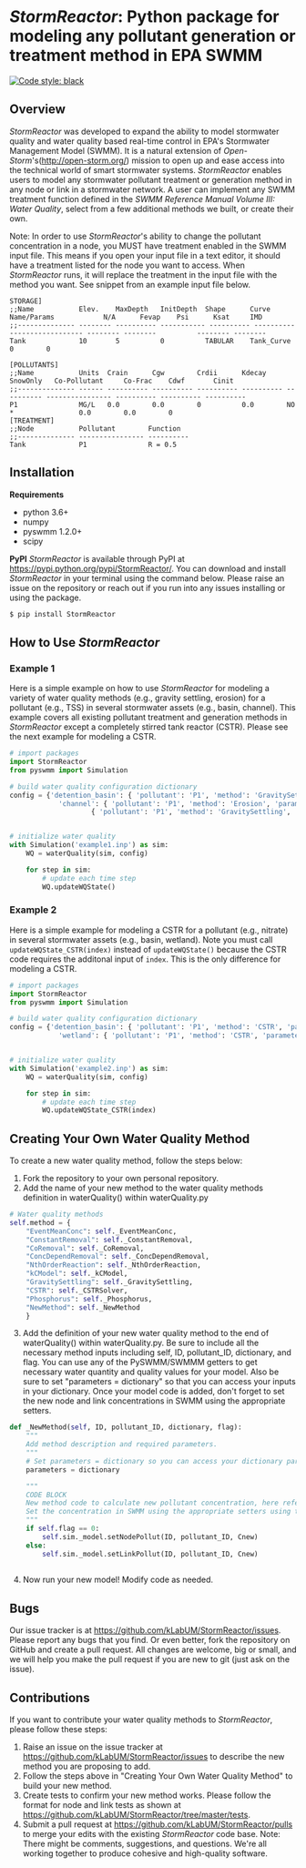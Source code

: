 # *StormReactor*: Python package for modeling any pollutant generation or treatment method in EPA SWMM
[![Code style: black](https://img.shields.io/badge/code%20style-black-000000.svg)](https://github.com/python/black)

## Overview 

*StormReactor* was developed to expand the ability to model stormwater quality and water quality based real-time control in EPA's Stormwater Management Model (SWMM). It is a natural extension of *Open-Storm*'s(http://open-storm.org/) mission to open up and ease access into the technical world of smart stormwater systems. *StormReactor* enables users to model any stormwater pollutant treatment or generation method in any node or link in a stormwater network. A user can implement any SWMM treatment function defined in the *SWMM Reference Manual Volume III: Water Quality*, select from a few additional methods we built, or create their own. 

Note: In order to use *StormReactor*'s ability to change the pollutant concentration in a node, you MUST have treatment enabled in the SWMM input file. This means if you open your input file in a text editor, it should have a treatment listed for the node you want to access. When *StormReactor* runs, it will replace the treatment in the input file with the method you want. See snippet from an example input file below.

```example1.inp
STORAGE]
;;Name           Elev.    MaxDepth   InitDepth  Shape      Curve Name/Params            N/A      Fevap    Psi      Ksat     IMD     
;;-------------- -------- ---------- ----------- ---------- ---------------------------- -------- --------          -------- --------
Tank             10       5          0          TABULAR    Tank_Curve                   0        0       

[POLLUTANTS]
;;Name           Units  Crain      Cgw        Crdii      Kdecay     SnowOnly   Co-Pollutant     Co-Frac    Cdwf       Cinit     
;;-------------- ------ ---------- ---------- ---------- ---------- ---------- ---------------- ---------- ---------- ----------
P1               MG/L   0.0        0.0        0          0.0        NO         *                0.0        0.0        0                     
[TREATMENT]
;;Node           Pollutant        Function  
;;-------------- ---------------- ----------
Tank             P1               R = 0.5
```


## Installation 

**Requirements**
- python 3.6+
- numpy
- pyswmm 1.2.0+
- scipy

**PyPI**
*StormReactor* is available through PyPI at https://pypi.python.org/pypi/StormReactor/. You can download and install *StormReactor* in your terminal using the command below. Please raise an issue on the repository or reach out if you run into any issues installing or using the package. 

```bash 
$ pip install StormReactor
```


## How to Use *StormReactor*

### Example 1

Here is a simple example on how to use *StormReactor* for modeling a variety of water quality methods (e.g., gravity settling, erosion) for a pollutant (e.g., TSS) in several stormwater assets (e.g., basin, channel). This example covers all existing pollutant treatment and generation methods in *StormReactor* except a completely stirred tank reactor (CSTR). Please see the next example for modeling a CSTR.

```python 
# import packages
import StormReactor
from pyswmm import Simulation

# build water quality configuration dictionary
config = {'detention_basin': { 'pollutant': 'P1', 'method': 'GravitySettling', 'parameters': {'k': 0.0005, 'C_s': 21.0}},\
			'channel': { 'pollutant': 'P1', 'method': 'Erosion', 'parameters': {'w': 10.0, 'So': 0.037, 'Ss': 1.6, 'd50': 0.04}},\
					{ 'pollutant': 'P1', 'method': 'GravitySettling', 'parameters': {'k': 0.0005, 'C_s': 21.0}}}


# initialize water quality
with Simulation('example1.inp') as sim:
	WQ = waterQuality(sim, config)

	for step in sim:
		# update each time step
		WQ.updateWQState()
```

### Example 2

Here is a simple example for modeling a CSTR for a pollutant (e.g., nitrate) in several stormwater assets (e.g., basin, wetland). Note you must call `updateWQState_CSTR(index)` instead of `updateWQState()` because the CSTR code requires the additonal input of `index`. This is the only difference for modeling a CSTR.

```python 
# import packages
import StormReactor
from pyswmm import Simulation

# build water quality configuration dictionary
config = {'detention_basin': { 'pollutant': 'P1', 'method': 'CSTR', 'parameters': {'k': -0.0005, 'n': 1.0, 'Co': 10.0}},\
			'wetland': { 'pollutant': 'P1', 'method': 'CSTR', 'parameters': {'k': -0.000089, 'n': 3.0, 'Co': 10.0}}}


# initialize water quality
with Simulation('example2.inp') as sim:
	WQ = waterQuality(sim, config)

	for step in sim:
		# update each time step
		WQ.updateWQState_CSTR(index)

```


## Creating Your Own Water Quality Method

To create a new water quality method, follow the steps below:
1. Fork the repository to your own personal repository.
2. Add the name of your new method to the water quality methods definition in waterQuality() within waterQuality.py
```python 
# Water quality methods
self.method = {
    "EventMeanConc": self._EventMeanConc,
    "ConstantRemoval": self._ConstantRemoval,
    "CoRemoval": self._CoRemoval,
    "ConcDependRemoval": self._ConcDependRemoval,
    "NthOrderReaction": self._NthOrderReaction,
    "kCModel": self._kCModel,
    "GravitySettling": self._GravitySettling,
    "CSTR": self._CSTRSolver,
    "Phosphorus": self._Phosphorus,
    "NewMethod": self._NewMethod
    }
```
3. Add the definition of your new water quality method to the end of waterQuality() within waterQuality.py. Be sure to include all the necessary method inputs including self, ID, pollutant_ID, dictionary, and flag. You can use any of the PySWMM/SWMMM getters to get necessary water quantity and quality values for your model. Also be sure to set "parameters = dictionary" so that you can access your inputs in your dictionary. Once your model code is added, don't forget to set the new node and link concentrations in SWMM using the appropriate setters.
```python 
def _NewMethod(self, ID, pollutant_ID, dictionary, flag):
	"""
	Add method description and required parameters.
	"""
	# Set parameters = dictionary so you can access your dictionary parameters.
	parameters = dictionary

	"""
	CODE BLOCK
	New method code to calculate new pollutant concentration, here referred to as Cnew.
	Set the concentration in SWMM using the appropriate setters using the flag feature.
	"""
	if self.flag == 0:
		self.sim._model.setNodePollut(ID, pollutant_ID, Cnew)
	else:
		self.sim._model.setLinkPollut(ID, pollutant_ID, Cnew)
	
```
4. Now run your new model! Modify code as needed.


## Bugs

Our issue tracker is at https://github.com/kLabUM/StormReactor/issues. Please report any bugs that you find. Or even better, fork the repository on GitHub and create a pull request. All changes are welcome, big or small, and we will help you make the pull request if you are new to git (just ask on the issue).


## Contributions

If you want to contribute your water quality methods to *StormReactor*, please follow these steps:
1. Raise an issue on the issue tracker at https://github.com/kLabUM/StormReactor/issues to describe the new method you are proposing to add. 
2. Follow the steps above in "Creating Your Own Water Quality Method" to build your new method. 
3. Create tests to confirm your new method works. Please follow the format for node and link tests as shown at https://github.com/kLabUM/StormReactor/tree/master/tests. 
4. Submit a pull request at https://github.com/kLabUM/StormReactor/pulls to merge your edits with the existing *StormReactor* code base.
Note: There might be comments, suggestions, and questions. We're all working together to produce cohesive and high-quality software.
